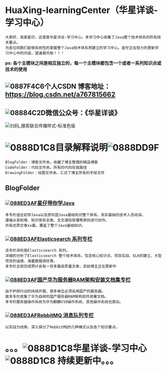 # HuaXing-learningCenter（华星详谈-学习中心）
    大家好，我是星仔。这里是华星详谈-学习中心。本学习中心收集了Java整个技术体系的所有技术要点。
    为各位同胞们能够系统性的掌握整个Java技术体系而建立的学习中心。星仔正在努力的更新学习中心中的内容。望诸君共勉！！！
    
**ps: 各个主模块之间是相互独立的，每一个主模块都包含一个或者一系列知识点或技术的使用**

## ![0887F4C6](https://user-images.githubusercontent.com/47840272/156909595-cea44278-4691-4265-9f12-71b02a3df9d3.png)个人CSDN 博客地址：https://blog.csdn.net/a767815662

## ![08884C2D](https://user-images.githubusercontent.com/47840272/156909604-c4601f9b-72d8-4300-b2d9-42a8ddb3cf52.png)微信公众号：《华星详谈》
![扫码_搜索联合传播样式-标准色版](https://user-images.githubusercontent.com/47840272/156892817-3d553207-eaf1-45d5-96dc-3a220410c81f.png)

# ![0888D1C8](https://user-images.githubusercontent.com/47840272/156909612-ef8569f9-2ebe-4df9-b847-37c554858c1a.png)目录解释说明![0888DD9F](https://user-images.githubusercontent.com/47840272/156909614-60f98731-5d19-413f-b281-798153adbfd5.png)
    BlogFolder：博客文件夹。收藏了博主整理的精品博客
    CodeFolder：代码文件夹。所有的代码存放路径
    DrawingFolder：绘图文件夹。汇总了博主所有的手绘文件

## BlogFolder

### [![088ED3AF](https://user-images.githubusercontent.com/47840272/156909742-1285b58e-31b5-4de9-8e2e-43ca99ce5279.png)星仔带你学Java](https://blog.csdn.net/a767815662/category_11669026.html)
    本专栏适合初学Java以及想巩固Java基础知识整个体系，务实基础的技术人员阅读。
    遵循从易到难、知识体系全面、全文通俗易懂等原则进行创作。
    共有优质文章xx篇，覆盖了整个Java基础知识。

### [![088ED3AF](https://user-images.githubusercontent.com/47840272/156909742-1285b58e-31b5-4de9-8e2e-43ca99ce5279.png)Elasticsearch 系列专栏](https://blog.csdn.net/a767815662/category_9190277.html)
    该专栏讲的是Elasticsearch 系列。
    详细的分析了Elasticsearch 整个技术体系，包含核心知识点、项目实战、ELK的建立、大型项目的运维、海量数据调优等。
    本专栏全部完成预计会有一百多篇高质量文章，目前博主正在更新中

### [![088ED3AF](https://user-images.githubusercontent.com/47840272/156909742-1285b58e-31b5-4de9-8e2e-43ca99ce5279.png)国产华为服务器RAM架构安装文档集专栏](https://blog.csdn.net/a767815662/category_11529715.html)
    由于护网行动的持续开展，很多单位必须采用国产的服务器。
    故本专栏收集了华为自研的国产服务器RAM架构软件部署文档。
    本专栏服务器操作系统为华为麒麟V10操作系统，其他操作系统也类似。
    
### [![088ED3AF](https://user-images.githubusercontent.com/47840272/156909742-1285b58e-31b5-4de9-8e2e-43ca99ce5279.png)RebbitMQ 消息队列专栏](https://blog.csdn.net/a767815662/category_10598332.html) 
    以实战为线索，深入探讨了RebbitMQ的几种模式以及各个知识要点。
    
    
# 。。。![0888D1C8](https://user-images.githubusercontent.com/47840272/156909612-ef8569f9-2ebe-4df9-b847-37c554858c1a.png)华星详谈-学习中心![0888D1C8](https://user-images.githubusercontent.com/47840272/156909612-ef8569f9-2ebe-4df9-b847-37c554858c1a.png) 持续更新中。。。
